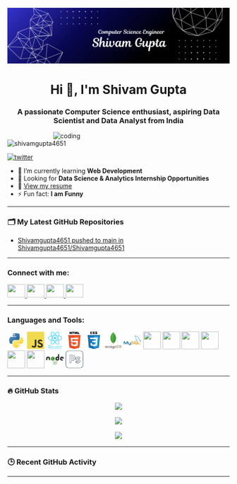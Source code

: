 ![banner](https://github.com/Shivamgupta4651/Shivamgupta4641/blob/main/Abstract%20Technology%20Profile%20LinkedIn%20Banner.png)

<h1 align="center">Hi 👋, I'm Shivam Gupta</h1>
<h3 align="center">A passionate Computer Science enthusiast, aspiring Data Scientist and Data Analyst from India</h3>

<img align="right" alt="coding" width="400" src="https://user-images.githubusercontent.com/55389276/140866485-8fb1c876-9a8f-4d6a-98dc-08c4981eaf70.gif" />

<p align="left"> <img src="https://komarev.com/ghpvc/?username=shivamgupta4651&label=Profile%20views&color=0e75b6&style=flat" alt="shivamgupta4651" /> </p>

<p align="left">
  <a href="https://twitter.com/shivamguptaiitp" target="_blank">
    <img src="https://img.shields.io/twitter/follow/shivamguptaiitp?logo=twitter&style=for-the-badge" alt="twitter" />
  </a>
</p>

- 🌱 I’m currently learning **Web Development**
- 💼 Looking for **Data Science & Analytics Internship Opportunities**
- 📄 [View my resume](https://drive.google.com/file/d/1bMSR9sbkh-V2sXJMjWUO9DHZ-eTGQ6Re/view?usp=sharing)
- ⚡ Fun fact: **I am Funny**

---

### 🗂 My Latest GitHub Repositories
<!-- BLOG-POST-LIST:START:REPO -->
- [Shivamgupta4651 pushed to main in Shivamgupta4651/Shivamgupta4651](https://github.com/Shivamgupta4651/Shivamgupta4651/compare/e444c34279...636f84d0c6)
<!-- BLOG-POST-LIST:END -->

---

<h3 align="left">Connect with me:</h3>
<p align="left">
  <a href="https://twitter.com/shivamguptaiitp" target="_blank">
    <img src="https://raw.githubusercontent.com/rahuldkjain/github-profile-readme-generator/master/src/images/icons/Social/twitter.svg" height="30" width="40" />
  </a>
  <a href="https://www.linkedin.com/in/shivam-gupta-8a2a781b0" target="_blank">
    <img src="https://raw.githubusercontent.com/rahuldkjain/github-profile-readme-generator/master/src/images/icons/Social/linked-in-alt.svg" height="30" width="40" />
  </a>
  <a href="https://www.facebook.com/profile.php?id=100090563367092" target="_blank">
    <img src="https://raw.githubusercontent.com/rahuldkjain/github-profile-readme-generator/master/src/images/icons/Social/facebook.svg" height="30" width="40" />
  </a>
  <a href="https://instagram.com/shivam6510gupta" target="_blank">
    <img src="https://raw.githubusercontent.com/rahuldkjain/github-profile-readme-generator/master/src/images/icons/Social/instagram.svg" height="30" width="40" />
  </a>
</p>

---

<h3 align="left">Languages and Tools:</h3>
<p align="left">
  <img src="https://raw.githubusercontent.com/devicons/devicon/master/icons/python/python-original.svg" width="40" height="40" />
  <img src="https://raw.githubusercontent.com/devicons/devicon/master/icons/javascript/javascript-original.svg" width="40" height="40" />
  <img src="https://raw.githubusercontent.com/devicons/devicon/master/icons/react/react-original-wordmark.svg" width="40" height="40" />
  <img src="https://raw.githubusercontent.com/devicons/devicon/master/icons/html5/html5-original-wordmark.svg" width="40" height="40" />
  <img src="https://raw.githubusercontent.com/devicons/devicon/master/icons/css3/css3-original-wordmark.svg" width="40" height="40" />
  <img src="https://raw.githubusercontent.com/devicons/devicon/master/icons/mongodb/mongodb-original-wordmark.svg" width="40" height="40" />
  <img src="https://raw.githubusercontent.com/devicons/devicon/master/icons/mysql/mysql-original-wordmark.svg" width="40" height="40" />
  <img src="https://www.svgrepo.com/show/303229/microsoft-sql-server-logo.svg" width="40" height="40" />
  <img src="https://www.vectorlogo.zone/logos/getpostman/getpostman-icon.svg" width="40" height="40" />
  <img src="https://upload.wikimedia.org/wikipedia/commons/0/05/Scikit_learn_logo_small.svg" width="40" height="40" />
  <img src="https://www.vectorlogo.zone/logos/tensorflow/tensorflow-icon.svg" width="40" height="40" />
  <img src="https://www.vectorlogo.zone/logos/pytorch/pytorch-icon.svg" width="40" height="40" />
  <img src="https://www.vectorlogo.zone/logos/opencv/opencv-icon.svg" width="40" height="40" />
  <img src="https://raw.githubusercontent.com/devicons/devicon/master/icons/nodejs/nodejs-original-wordmark.svg" width="40" height="40" />
  <img src="https://raw.githubusercontent.com/devicons/devicon/master/icons/photoshop/photoshop-line.svg" width="40" height="40" />
</p>

---

### 🔥 GitHub Stats

<p align="center">
  <img src="https://github-readme-stats-sigma-five.vercel.app/api/top-langs/?username=shivamgupta4651&layout=compact&theme=default&cache_seconds=3600" />
</p>

<p align="center">
  <img src="https://github-readme-stats-sigma-five.vercel.app/api?username=shivamgupta4651&show_icons=true&locale=en&theme=default&cache_seconds=3600" />
</p>

<p align="center">
  <img src="https://github-readme-streak-stats.herokuapp.com/?user=shivamgupta4651&theme=default" />
</p>

---

### 🕒 Recent GitHub Activity
<!--START_SECTION:activity-->
<!--END_SECTION:activity-->

---
